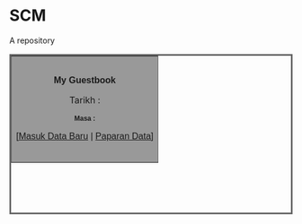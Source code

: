 # SCM
A repository
<!-- index.php -->
<!-- Homepage of the guestbook system. -->
<html>
<head>
<title>Guest Book</title>
<meta http-equiv="Content-Type" content="text/html; charset=utf-8">
<style type="text/css">
<!--
.style1 {font-family: Verdana, Arial, Helvetica, sans-serif}
.style3
{
	font-family: Verdana, Arial, Helvetica, sans-serif;
	font-size: 12px;
	font-weight: bold;
}
-->
</style>
</head>

<body>
<?php
// set the default time zone to use in Malaysia
date_default_timezone_set('Asia/Kuala_Lumpur');
?>
<div align="center">
<table width="379" height="286" border="3" bordercolor="#666666">
	<tr>
		<td height="190" bgcolor="#999999"><p align="center" class="style1"><strong>My Guestbook</strong></p>
		<div align="center">
			<span clsas="style3">Tarikh : <?php echo date("d-m-Y"); ?></span>
		</div>
			<p align="center" class ="style1"></p>
			<div align="center">
				<span class = "style3">Masa : <?php echo date("H:i",time()); ?></span>
			</div>
			<p align="center" class="style1">
				[<a href="masuk.php">Masuk Data Baru</a> | <a href="papar.php">Paparan Data</a>]
			</p>
		</td>
	</tr>
</table>
<p class="style1">&nbsp;</p>
</div>
</body>
</html>
	
